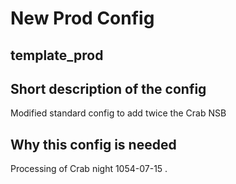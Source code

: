# New Prod Config 

## template_prod

## Short description of the config

Modified standard config to add twice the Crab NSB

## Why this config is needed 

Processing of Crab night 1054-07-15 .